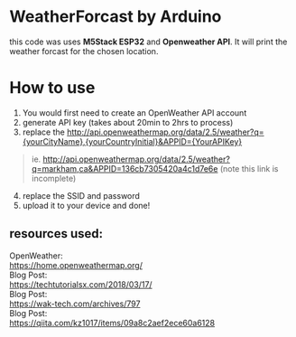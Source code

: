 # WeatherForcast by Arduino

this code was uses **M5Stack ESP32** and **Openweather API**. 
It will print the weather forcast for the chosen location.

# How to use
1. You would first need to create an OpenWeather API account 
2. generate API key (takes about 20min to 2hrs to process)
3. replace the http://api.openweathermap.org/data/2.5/weather?q={yourCityName},{yourCountryInitial}&APPID={YourAPIKey}
> ie. http://api.openweathermap.org/data/2.5/weather?q=markham,ca&APPID=136cb7305420a4c1d7e6e (note this link is incomplete)
4. replace the SSID and password
5. upload it to your device and done! 



## resources used: 
OpenWeather:  
https://home.openweathermap.org/  
Blog Post:  
https://techtutorialsx.com/2018/03/17/  
Blog Post:  
https://wak-tech.com/archives/797  
Blog Post:  
https://qiita.com/kz1017/items/09a8c2aef2ece60a6128
